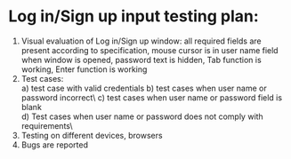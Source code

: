# Log in/Sign up input testing plan:
1. Visual evaluation of Log in/Sign up window: all required fields are present according to specification, mouse cursor is in user name field when window is opened, password text is hidden, Tab function is working, Enter function is working
2. Test cases:\
  a) test case with valid credentials
  b) test cases when user name or password incorrect\ 
  c) test cases when user name or password field is blank\
  d) Test cases when user name or password does not comply with requirements\ 
3. Testing on different devices, browsers
4. Bugs are reported
